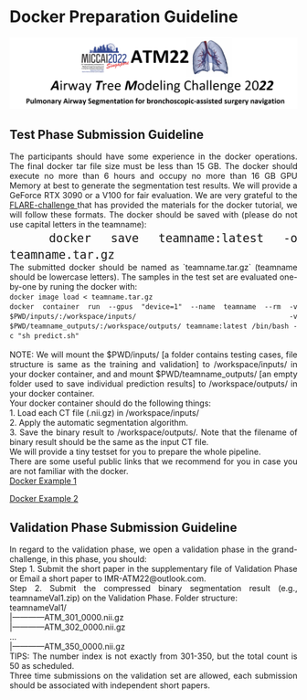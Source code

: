 # Docker Preparation Guideline
<div align=center><img src="https://raw.githubusercontent.com/Puzzled-Hui/puzzled-hui.github.io/main/ATM/figures/titlepage.png"></div>

<!-- ## Under Construction ...  -->

## Test Phase Submission Guideline
<p style= "text-align:justify">
The participants should have some experience in the docker operations. The final docker tar file size must be less than 15 GB.
The docker should execute no more than 6 hours and occupy no more than 16 GB GPU Memory at best to generate the segmentation test results.
We will provide a GeForce RTX 3090 or a V100 for fair evaluation.
We are very grateful to the <a href="https://flare.grand-challenge.org/"> FLARE-challenge </a> that has provided the materials for the docker 
tutorial, we will follow these formats.
The docker should be saved with (please do not use capital letters in the teamname): 
<br> 
<font size="5"><code>  docker save teamname:latest -o teamname.tar.gz  </code></font>
<br> 
The submitted docker should be named as `teamname.tar.gz` (teamname should be lowercase letters). The samples in the test set are evaluated one-by-one by runing the docker with:
<br> 
<code>docker image load < teamname.tar.gz</code>
<br> 
<code>docker container run --gpus "device=1" --name teamname --rm -v $PWD/inputs/:/workspace/inputs/ -v $PWD/teamname_outputs/:/workspace/outputs/ teamname:latest /bin/bash -c "sh predict.sh"</code>
<br> 
<br> 
<i class="fas fa-exclamation-triangle"></i> NOTE:
We will mount the $PWD/inputs/ [a folder contains testing cases, file structure is same as the training and validation] to /workspace/inputs/ in your docker container, and and mount $PWD/teamname_outputs/ [an empty folder used to save individual prediction results] to /workspace/outputs/ in your docker container.
<br>
Your docker container should do the following things:
<br>
1. Load each CT file (.nii.gz) in /workspace/inputs/
<br>
2. Apply the automatic segmentation algorithm.
<br>
3. Save the binary result to /workspace/outputs/. Note that the filename of binary result should be the same as the input CT file.
<br>
We will provide a tiny testset for you to prepare the whole pipeline.

<br>
There are some useful public links that we recommend for you in case you are not familiar with the docker.
<br>
<a href="https://github.com/YaoZhang93/FLARE2021-Baseline"> Docker Example 1  </a>

<a href="https://github.com/PerceptionComputingLab/PARSE2022/blob/main/docker_rules/docker-submission-rules.md"> Docker Example 2 </a>
</p>

## Validation Phase Submission Guideline
<p style= "text-align:justify">
In regard to the validation phase, we open a validation phase in the grand-challenge, in this phase, you should:
<br>
Step 1. Submit the short paper in the supplementary file of Validation Phase or Email a short paper to IMR-ATM22@outlook.com.
<br>
Step 2. Submit the compressed binary segmentation result (e.g., teamnameVal1.zip) on the Validation Phase.  Folder structure:
<br>
teamnameVal1/<br>
|————ATM_301_0000.nii.gz<br>
|————ATM_302_0000.nii.gz<br>
...<br>
|————ATM_350_0000.nii.gz<br>
TIPS: The number index is not exactly from 301-350, but the total count is 50 as scheduled.<br>
Three time submissions on the validation set are allowed, each submission should be associated with independent short papers.
</p>











